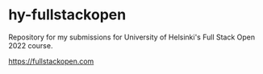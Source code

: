 # hy-fullstackopen

Repository for my submissions for University of Helsinki's Full Stack Open 2022 course. 

https://fullstackopen.com


